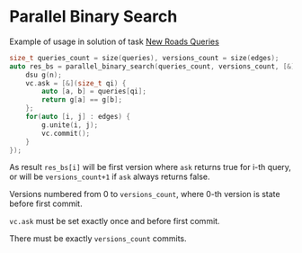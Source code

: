 # Parallel Binary Search
Example of usage in solution of task [New Roads Queries](https://cses.fi/problemset/task/2101/)
```c++
size_t queries_count = size(queries), versions_count = size(edges);
auto res_bs = parallel_binary_search(queries_count, versions_count, [&](auto vc) {
	dsu g(n);
	vc.ask = [&](size_t qi) {
		auto [a, b] = queries[qi];
		return g[a] == g[b];
	};
	for(auto [i, j] : edges) {
		g.unite(i, j);
		vc.commit();
	}
});
```
As result `res_bs[i]` will be first version where `ask` returns true for i-th query, or will be `versions_count+1` if `ask` always returns false.

Versions numbered from 0 to `versions_count`, where 0-th version is state before first commit.

`vc.ask` must be set exactly once and before first commit.

There must be exactly `versions_count` commits.
